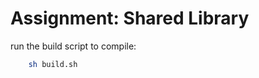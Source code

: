 Assignment: Shared Library
==========================

run the build script to compile:
```sh
	sh build.sh

```



